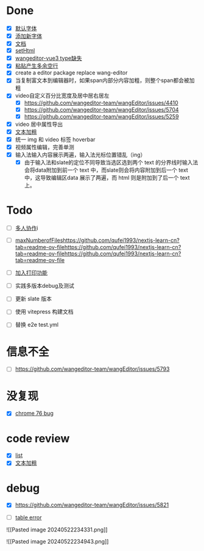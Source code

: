 # Done
- [x] [默认字体](https://github.com/wangeditor-team/wangEditor/issues/5796)
- [x] [添加新字体](https://github.com/wangeditor-team/wangEditor/issues/5797)
- [x] [文档](https://github.com/wangeditor-team/wangEditor/issues/5794)
- [x] [setHtml](https://github.com/wangeditor-team/wangEditor/issues/5771)
- [x] [wangeditor-vue3 type缺失](https://github.com/wangeditor-team/wangEditor/issues/5673)
- [x] [粘贴产生多余空行](https://github.com/wangeditor-team/wangEditor/issues/5850)
- [x] create a editor package replace wang-editor
- [x] 当复制富文本到编辑器时，如果span内部分内容加粗，则整个span都会被加粗
- [x]  video自定义百分比宽度及居中居右居左
	- [x] https://github.com/wangeditor-team/wangEditor/issues/4410
	- [x] https://github.com/wangeditor-team/wangEditor/issues/5704
	- [x] https://github.com/wangeditor-team/wangEditor/issues/5259
- [x] video 居中属性导出
- [x] [文本加粗](https://github.com/wangeditor-team/wangEditor/pull/5812)
- [x] 统一 img 和 video 标签 hoverbar
- [x] 视频属性编辑，完善单测
- [x] 输入法输入内容展示两遍，输入法光标位置错乱（ing）
	- [x] 由于输入法和slate的定位不同导致当选区选到两个 text 的分界线时输入法会将data附加到前一个 text 中，而slate则会将内容附加到后一个 text 中，这导致编辑区data 展示了两遍，而 html 则是附加到了后一个 text 上。
# Todo
- [ ] [多人协作](https://github.com/wangeditor-team/wangEditor/issues/5775)i
- [ ] [maxNumberofFiles]()https://github.com/qufei1993/nextjs-learn-cn?tab=readme-ov-filehttps://github.com/qufei1993/nextjs-learn-cn?tab=readme-ov-filehttps://github.com/qufei1993/nextjs-learn-cn?tab=readme-ov-file
- [ ] [加入打印功能](https://github.com/wangeditor-team/wangEditor/issues/4246)
- [ ] 实践多版本debug及测试
- [ ] 更新 slate 版本
- [ ] 使用 vitepress 构建文档
- [ ] 替换 e2e test.yml


# 信息不全
- [ ] https://github.com/wangeditor-team/wangEditor/issues/5793
# 没复现
- [x] [chrome 76 bug]([https://github.com/wangeditor-team/wangEditor/issues/5762](https://github.com/wangeditor-team/wangEditor/issues/5762))

# code review
- [x] [list](https://github.com/wangeditor-team/wangEditor/pull/5798/files#submit-review)
- [x] [文本加粗](https://github.com/wangeditor-team/wangEditor/pull/5812)
# debug
- [x] https://github.com/wangeditor-team/wangEditor/issues/5821
- [ ] [table error](https://github.com/wangeditor-team/wangEditor/issues/4376)



![[Pasted image 20240522234331.png]]


![[Pasted image 20240522234943.png]]